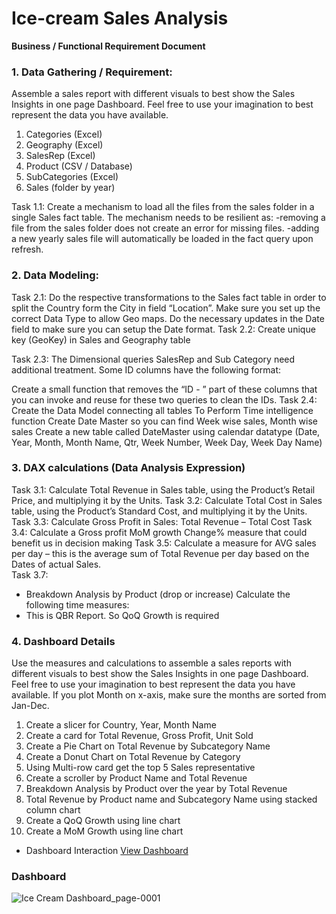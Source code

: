 
# Ice-cream Sales Analysis
**Business / Functional Requirement Document**

### 1.	Data Gathering / Requirement:
Assemble a sales report with different visuals to best show the Sales Insights in one page Dashboard. Feel free to use your imagination to best represent the data you have available.

1.	Categories (Excel)
2.	Geography (Excel)
3.	SalesRep (Excel)
4.	Product (CSV / Database)
5.	SubCategories (Excel)
6.	Sales (folder by year)


Task 1.1:
Create a mechanism to load all the files from the sales folder in a single Sales fact table.
The mechanism needs to be resilient as:
	-removing a file from the sales folder does not create an error for missing files.
	-adding a new yearly sales file will automatically be loaded in the fact query upon refresh.

### 2.	Data Modeling:
Task 2.1: 
Do the respective transformations to the Sales fact table in order to split the Country form the City in field “Location”. Make sure you set up the correct Data Type to allow Geo maps.
Do the necessary updates in the Date field to make sure you can setup the Date format.
Task 2.2: 
Create unique key (GeoKey) in Sales and Geography table

Task 2.3:
The Dimensional queries SalesRep and Sub Category need additional treatment. Some ID columns have the following format:
 
Create a small function that removes the “ID - ” part of these columns that you can invoke and reuse for these two queries to clean the IDs.
Task 2.4: 
Create the Data Model connecting all tables 
To Perform Time intelligence function Create Date Master so you can find Week wise sales, Month wise sales 
Create a new table called DateMaster using calendar datatype 
(Date, Year, Month, Month Name, Qtr, Week Number, Week Day, Week Day Name)

### 3.	DAX calculations (Data Analysis Expression) 
Task 3.1:
Calculate Total Revenue in Sales table, using the Product’s Retail Price, and multiplying it by the Units.
Task 3.2:
 Calculate Total Cost in Sales table, using the Product’s Standard Cost, and multiplying it by the Units.
Task 3.3:
Calculate Gross Profit in Sales: Total Revenue – Total Cost
Task 3.4:
Calculate a Gross profit MoM growth Change% measure that could benefit us in decision making
Task 3.5:
Calculate a measure for AVG sales per day – this is the average sum of Total Revenue per day based on the Dates of actual Sales.	
Task 3.7: 
-	Breakdown Analysis by Product (drop or increase)
Calculate the following time measures:
-	This is QBR Report. So QoQ Growth is required

### 4. Dashboard Details
Use the measures and calculations to assemble a sales reports with different visuals to best show the Sales Insights in one page Dashboard. Feel free to use your imagination to best represent the data you have available.
If you plot Month on x-axis, make sure the months are sorted from Jan-Dec.

1.	Create a slicer for Country, Year, Month Name
2.	Create a card for Total Revenue, Gross Profit, Unit Sold
3.	Create a Pie Chart on Total Revenue by Subcategory Name 
4.	Create a Donut Chart on Total Revenue by Category
5.	Using Multi-row card get the top 5 Sales representative
6.	Create a scroller by Product Name and Total Revenue
7.	Breakdown Analysis by Product over the year by Total Revenue
8.	Total Revenue by Product name and Subcategory Name using stacked column chart 
9.	Create a QoQ Growth using line chart
10.	 Create a MoM Growth using line chart

- Dashboard Interaction <a href = "https://github.com/jeevan499/Power-Bi-Projects-/blob/main/Ice%20Cream%20Sales%20Analysis/Ice%20Cream%20Dashboard_page-0001.jpg">View Dashboard</a>

### Dashboard

![Ice Cream Dashboard_page-0001](https://github.com/user-attachments/assets/c35ea58e-3b65-417e-90ff-5a74194ebb3d)




